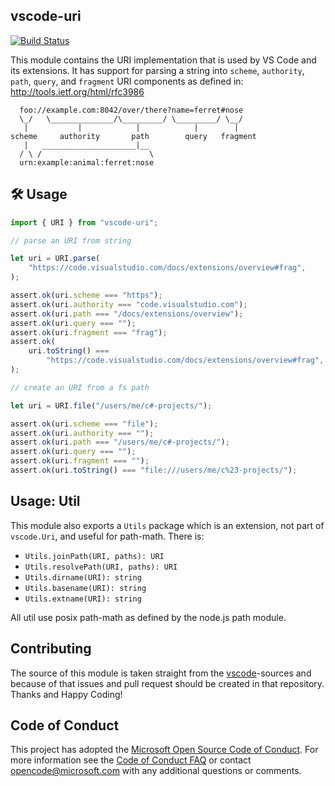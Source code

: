 ## vscode-uri

[![Build Status](https://travis-ci.org/Microsoft/vscode-uri.svg?branch=master)](https://travis-ci.org/Microsoft/vscode-uri)

This module contains the URI implementation that is used by VS Code and its
extensions. It has support for parsing a string into `scheme`, `authority`,
`path`, `query`, and `fragment` URI components as defined in:
http://tools.ietf.org/html/rfc3986

```
  foo://example.com:8042/over/there?name=ferret#nose
  \_/   \______________/\_________/ \_________/ \__/
   |           |            |            |        |
scheme     authority       path        query   fragment
   |   _____________________|__
  / \ /                        \
  urn:example:animal:ferret:nose
```

## 🛠️ Usage

```js
import { URI } from "vscode-uri";

// parse an URI from string

let uri = URI.parse(
	"https://code.visualstudio.com/docs/extensions/overview#frag",
);

assert.ok(uri.scheme === "https");
assert.ok(uri.authority === "code.visualstudio.com");
assert.ok(uri.path === "/docs/extensions/overview");
assert.ok(uri.query === "");
assert.ok(uri.fragment === "frag");
assert.ok(
	uri.toString() ===
		"https://code.visualstudio.com/docs/extensions/overview#frag",
);

// create an URI from a fs path

let uri = URI.file("/users/me/c#-projects/");

assert.ok(uri.scheme === "file");
assert.ok(uri.authority === "");
assert.ok(uri.path === "/users/me/c#-projects/");
assert.ok(uri.query === "");
assert.ok(uri.fragment === "");
assert.ok(uri.toString() === "file:///users/me/c%23-projects/");
```

## Usage: Util

This module also exports a `Utils` package which is an extension, not part of
`vscode.Uri`, and useful for path-math. There is:

-   `Utils.joinPath(URI, paths): URI`
-   `Utils.resolvePath(URI, paths): URI`
-   `Utils.dirname(URI): string`
-   `Utils.basename(URI): string`
-   `Utils.extname(URI): string`

All util use posix path-math as defined by the node.js path module.

## Contributing

The source of this module is taken straight from the
[vscode](https://github.com/microsoft/vscode)-sources and because of that issues
and pull request should be created in that repository. Thanks and Happy Coding!

## Code of Conduct

This project has adopted the
[Microsoft Open Source Code of Conduct](https://opensource.microsoft.com/codeofconduct/).
For more information see the
[Code of Conduct FAQ](https://opensource.microsoft.com/codeofconduct/faq/) or
contact [opencode@microsoft.com](mailto:opencode@microsoft.com) with any
additional questions or comments.
